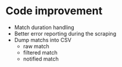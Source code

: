 # Code improvement

* Match duration handling
* Better error reporting during the scraping
* Dump matchs into CSV
    * raw match
    * filtered match
    * notified match